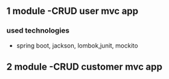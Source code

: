 ## 1 module -CRUD user mvc app

### used technologies

* spring boot, jackson, lombok,junit, mockito

## 2 module -CRUD customer mvc app 
